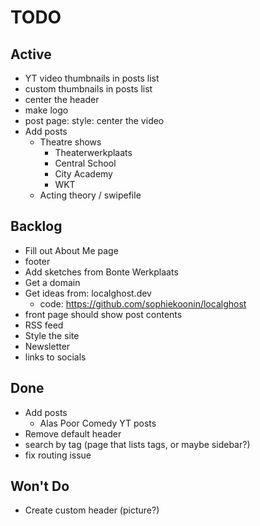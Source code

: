# TODO

## Active

- YT video thumbnails in posts list
- custom thumbnails in posts list
- center the header
- make logo
- post page: style: center the video
- Add posts
  - Theatre shows
    - Theaterwerkplaats
    - Central School
    - City Academy
    - WKT
  - Acting theory / swipefile

## Backlog

- Fill out About Me page
- footer
- Add sketches from Bonte Werkplaats
- Get a domain
- Get ideas from: localghost.dev
  - code: https://github.com/sophiekoonin/localghost
- front page should show post contents
- RSS feed
- Style the site
- Newsletter
- links to socials

## Done

- Add posts
  - Alas Poor Comedy YT posts
- Remove default header
- search by tag (page that lists tags, or maybe sidebar?)
- fix routing issue

## Won't Do

- Create custom header (picture?)
